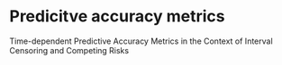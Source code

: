 # Predicitve accuracy metrics
 Time-dependent Predictive Accuracy Metrics in the Context of Interval Censoring and Competing Risks
